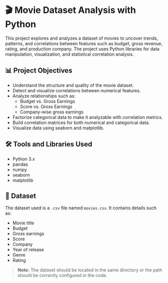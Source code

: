 # 🎬 Movie Dataset Analysis with Python

This project explores and analyzes a dataset of movies to uncover trends, patterns, and correlations between features such as budget, gross revenue, rating, and production company. The project uses Python libraries for data manipulation, visualization, and statistical correlation analysis.

## 📊 Project Objectives

- Understand the structure and quality of the movie dataset.
- Detect and visualize correlations between numerical features.
- Analyze relationships such as:
  - Budget vs. Gross Earnings
  - Score vs. Gross Earnings
  - Company-wise gross earnings
- Factorize categorical data to make it analyzable with correlation metrics.
- Build correlation matrices for both numerical and categorical data.
- Visualize data using seaborn and matplotlib.

## 🛠️ Tools and Libraries Used

- Python 3.x
- pandas
- numpy
- seaborn
- matplotlib

## 📁 Dataset

The dataset used is a `.csv` file named `movies.csv`. It contains details such as:

- Movie title
- Budget
- Gross earnings
- Score
- Company
- Year of release
- Genre
- Rating

> **Note:** The dataset should be located in the same directory or the path should be correctly configured in the code.
